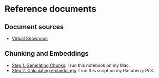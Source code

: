# Reference documents

## Document sources

- [Virtual Showroom](./virtual_showroom)

## Chunking and Embeddings

- [Step 1. Generating Chunks](Chunks.ipynb): I run this notebook on my Mac.
- [Step 2. Calculating embeddings](calc_embeddings.py): I run this script on my Raspberry Pi 3.
